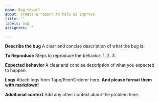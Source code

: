 ```yaml
---
name: Bug report
about: Create a report to help us improve
title: ''
labels: bug
assignees: ''

---
```


<!--
Before you submit a bug, please make sure you read and understand our documentations, and you can successfully submit transaction with Fabric `peer` cli to the target network. This would help us verify that your network is functioning properly.
Meanwhile:
1. Make sure you are not reporting a common performance testing issue, as memory eaten up.
2. Make sure you are not reporting a issue only can be reproduced on specific device such as some IOT device with ARM.
-->

**Describe the bug**
A clear and concise description of what the bug is.

**To Reproduce**
Steps to reproduce the behavior:
1.
2.
3.

**Expected behavior**
A clear and concise description of what you expected to happen.

**Logs**
Attach logs from Tape/Peer/Orderer here. **And please format them with markdown!**

**Additional context**
Add any other context about the problem here.
